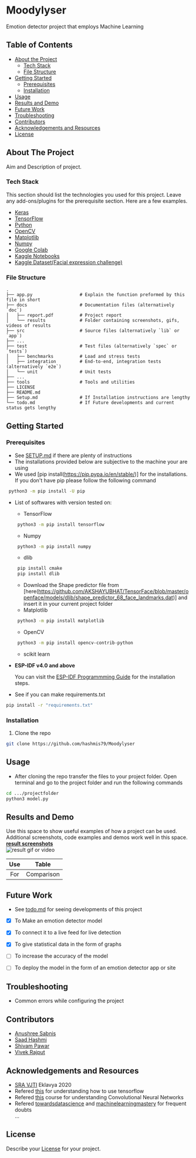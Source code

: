 # Moodylyser
 Emotion detector project that employs Machine Learning


<!-- TABLE OF CONTENTS -->
## Table of Contents

* [About the Project](#about-the-project)
  * [Tech Stack](#tech-stack)
  * [File Structure](#file-structure)
* [Getting Started](#getting-started)
  * [Prerequisites](#prerequisites)
  * [Installation](#installation)
* [Usage](#usage)
* [Results and Demo](#results-and-demo)
* [Future Work](#future-work)
* [Troubleshooting](#troubleshooting)
* [Contributors](#contributors)
* [Acknowledgements and Resources](#acknowledgements-and-resources)
* [License](#license)


<!-- ABOUT THE PROJECT -->
## About The Project
<!-- [![Product Name Screen Shot][product-screenshot]](https://example.com)   -->

Aim and Description of project.  
<!-- Refer this [documentation](https://link/to/report/) -->

### Tech Stack
This section should list the technologies you used for this project. Leave any add-ons/plugins for the prerequisite section. Here are a few examples.
* [Keras](https://keras.io/)
* [TensorFlow](https://www.tensorflow.org/)
* [Python](https://www.python.org/)
* [OpenCV](https://opencv.org/)
* [Matplotlib](https://matplotlib.org/)
* [Numpy](https://numpy.org/doc/#)  
* [Google Colab](https://colab.research.google.com/)
* [Kaggle Notebooks](https://www.kaggle.com/notebooks)
* [Kaggle Dataset(Facial expression challenge)](https://www.kaggle.com/c/challenges-in-representation-learning-facial-expression-recognition-challenge/data)


### File Structure
    .
    ├── app.py                  # Explain the function preformed by this file in short
    ├── docs                    # Documentation files (alternatively `doc`)
    │   ├── report.pdf          # Project report
    │   └── results             # Folder containing screenshots, gifs, videos of results
    ├── src                     # Source files (alternatively `lib` or `app`)
    ├── ...
    ├── test                    # Test files (alternatively `spec` or `tests`)
    │   ├── benchmarks          # Load and stress tests
    │   ├── integration         # End-to-end, integration tests (alternatively `e2e`)
    │   └── unit                # Unit tests
    ├── ...
    ├── tools                   # Tools and utilities
    ├── LICENSE
    ├── README.md
    ├── Setup.md                # If Installation instructions are lengthy    
    └── todo.md                 # If Future developments and current status gets lengthy


<!-- GETTING STARTED -->
## Getting Started

### Prerequisites

* See [SETUP.md](https://link/to/setup.md) if there are plenty of instructions
* The installations provided below are subjective to the machine your are using
* We used [pip install(https://pip.pypa.io/en/stable/)] for the installations. If you don't have pip please follow the following command
```sh
 python3 -m pip install -U pip
```
* List of softwares with version tested on:
  * TensorFlow
  ```sh
   python3 -m pip install tensorflow
  ```
  * Numpy
  ```sh
   python3 -m pip install numpy
  ```
  * dlib
  ```sh
   pip install cmake
   pip install dlib
  ```
  * Download the Shape predictor file from [here(https://github.com/AKSHAYUBHAT/TensorFace/blob/master/openface/models/dlib/shape_predictor_68_face_landmarks.dat)] and insert it in your current project folder
  * Matplotlib
  ```sh
   python3 -m pip install matplotlib
  ```
  * OpenCV
  ```sh
   python3 -m pip install opencv-contrib-python
  ```
  * scikit learn


* **ESP-IDF v4.0 and above**

  You can visit the [ESP-IDF Programmming Guide](https://docs.espressif.com/projects/esp-idf/en/latest/get-started/index.html#installation-step-by-step) for the installation steps.

* See if you can make requirements.txt  
```sh
pip install -r "requirements.txt"
```

### Installation
1. Clone the repo
```sh
git clone https://github.com/hashmis79/Moodylyser
```


<!-- USAGE EXAMPLES -->
## Usage
* After cloning the repo transfer the files to your project folder. Open terminal and go to the project folder and run the following commands
```sh
cd .../projectfolder
python3 model.py
```


<!-- RESULTS AND DEMO -->
## Results and Demo
Use this space to show useful examples of how a project can be used. Additional screenshots, code examples and demos work well in this space.  
[**result screenshots**](https://result.png)  
![**result gif or video**](https://result.gif)  

| Use  |  Table  |
|:----:|:-------:|
| For  | Comparison|


<!-- FUTURE WORK -->
## Future Work
* See [todo.md](https://todo.md) for seeing developments of this project
- [x] To Make an emotion detector model
- [x] To connect it to a live feed for live detection
- [x] To give statistical data in the form of graphs
- [ ] To increase the accuracy of the model
- [ ] To deploy the model in the form of an emotion detector app or site


<!-- TROUBLESHOOTING -->
## Troubleshooting
* Common errors while configuring the project


<!-- CONTRIBUTORS -->
## Contributors
* [Anushree Sabnis](https://github.com/hashmis79)
* [Saad Hashmi](https://github.com/id)
* [Shivam Pawar](https://github.com/theshivv)
* [Vivek Rajput](https://github.com/Vivek-RRajput)


<!-- ACKNOWLEDGEMENTS AND REFERENCES -->
## Acknowledgements and Resources
* [SRA VJTI](http://sra.vjti.info/) Eklavya 2020  
* Refered [this](https://www.coursera.org/learn/introduction-tensorflow) for understanding how to use tensorflow
* Refered [this](https://www.coursera.org/learn/convolutional-neural-networks) course for understanding Convolutional Neural Networks
* Refered [towardsdatascience](https://towardsdatascience.com/) and [machinelearningmastery](https://machinelearningmastery.com/) for frequent doubts  
...


<!-- LICENSE -->
## License
Describe your [License](LICENSE) for your project.
